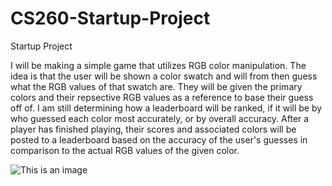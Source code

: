 # CS260-Startup-Project
Startup Project

I will be making a simple game that utilizes RGB color manipulation. The idea is that the user will be shown a color swatch and will from then guess what the RGB values of that swatch are. They will be given the primary colors and their repsective RGB values as a reference to base their guess off of. I am still determining how a leaderboard will be ranked, if it will be by who guessed each color most accurately, or by overall accuracy. After a player has finished playing, their scores and associated colors will be posted to a leaderboard based on the accuracy of the user's guesses in comparison to the actual RGB values of the given color.

![This is an image](/assets/images/IMG_1031.jpg)

